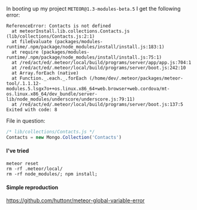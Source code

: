 In booting up my project  `METEOR@1.3-modules-beta.5` I get the following error:

```
ReferenceError: Contacts is not defined
  at meteorInstall.lib.collections.Contacts.js (lib/collections/Contacts.js:2:1)
  at fileEvaluate (packages/modules-runtime/.npm/package/node_modules/install/install.js:183:1)
  at require (packages/modules-runtime/.npm/package/node_modules/install/install.js:75:1)
  at /red/act/ed/.meteor/local/build/programs/server/app/app.js:704:1
  at /red/act/ed/.meteor/local/build/programs/server/boot.js:242:10
  at Array.forEach (native)
  at Function._.each._.forEach (/home/dev/.meteor/packages/meteor-tool/.1.1.12-modules.5.lsgx7o++os.linux.x86_64+web.browser+web.cordova/mt-os.linux.x86_64/dev_bundle/server-lib/node_modules/underscore/underscore.js:79:11)
  at /red/act/ed/.meteor/local/build/programs/server/boot.js:137:5
Exited with code: 8
```

File in question:

```javascript
/* lib/collections/Contacts.js */
Contacts = new Mongo.Collection('Contacts')
```

#### I've tried
`meteor reset`  
`rm -rf .meteor/local/`  
`rm -rf node_modules/; npm install;`

#### Simple reproduction
https://github.com/huttonr/meteor-global-variable-error
